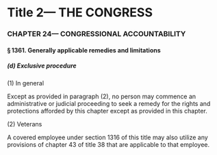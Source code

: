 
# Title 2— THE CONGRESS
### CHAPTER 24— CONGRESSIONAL ACCOUNTABILITY
#### § 1361. Generally applicable remedies and limitations
##### (d) Exclusive procedure

(1) In general

Except as provided in paragraph (2), no person may commence an administrative or judicial proceeding to seek a remedy for the rights and protections afforded by this chapter except as provided in this chapter.

(2) Veterans

A covered employee under section 1316 of this title may also utilize any provisions of chapter 43 of title 38 that are applicable to that employee.
